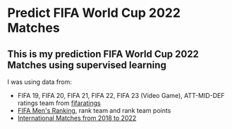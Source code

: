 # Predict FIFA World Cup 2022 Matches

This is my prediction FIFA World Cup 2022 Matches using supervised learning
--
I was using data from:
- FIFA 19, FIFA 20, FIFA 21, FIFA 22, FIFA 23 (Video Game), ATT-MID-DEF ratings team from [fifaratings](https://www.fifaratings.com)
- [FIFA Men's Ranking](https://www.fifa.com/fifa-world-ranking/men), rank team and rank team points
- [International Matches from 2018 to 2022](https://www.kaggle.com/datasets/martj42/international-football-results-from-1872-to-2017)
